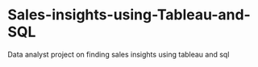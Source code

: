 # Sales-insights-using-Tableau-and-SQL
Data analyst project on finding sales insights using tableau and sql 

